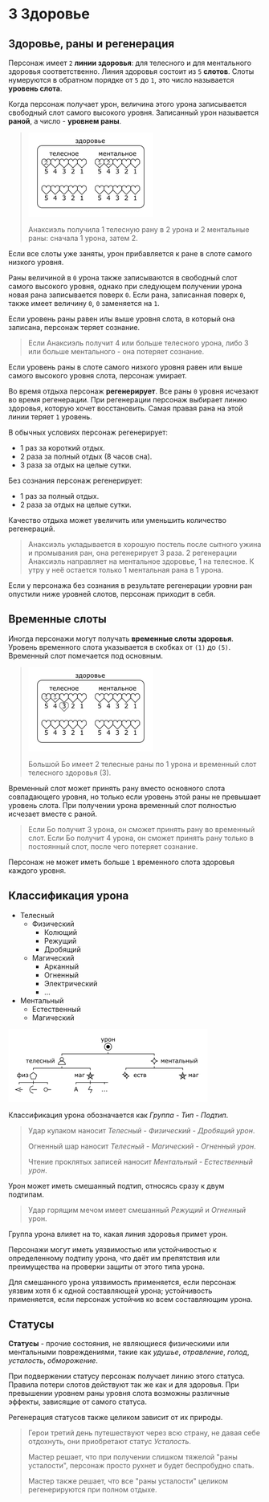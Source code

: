 # 3 Здоровье

## Здоровье, раны и регенерация

Персонаж имеет `2` **линии здоровья**: для телесного и для ментального здоровья соответственно.
Линия здоровья состоит из `5` **слотов**.
Слоты нумеруются в обратном порядке от `5` до `1`, это число называется **уровень слота**.

Когда персонаж получает урон, величина этого урона записывается свободный слот самого высокого уровня.
Записанный урон называется **раной**, а число - **уровнем раны**.

>![](img/4_health.png)
>
>Анаксиэль получила 1 телесную рану в 2 урона и 2 ментальные раны: сначала 1 урона, затем 2.

Если все слоты уже заняты, урон прибавляется к ране в слоте самого низкого уровня.

Раны величиной в `0` урона также записываются в свободный слот самого высокого уровня,
однако при следующем получении урона новая рана записывается поверх `0`.
Если рана, записанная поверх `0`, также имеет величину `0`, `0` заменяется на `1`.

Если уровень раны равен илы выше уровня слота, в который она записана, персонаж теряет сознание.

>Если Анаксиэль получит 4 или больше телесного урона, либо 3 или больше ментального - она потеряет сознание.

Если уровень раны в слоте самого низкого уровня равен или выше самого высокого уровня слота, персонаж умирает.

Во время отдыха персонаж **регенерирует**.
Все раны `0` уровня исчезают во время регенерации.
При регенерации персонаж выбирает линию здоровья, которую хочет восстановить.
Самая правая рана на этой линии теряет `1` уровень.

В обычных условиях персонаж регенерирует:
- 1 раз за короткий отдых.
- 2 раза за полный отдых (8 часов сна).
- 3 раза за отдых на целые сутки.

Без сознания персонаж регенерирует:
- 1 раз за полный отдых.
- 2 раза за отдых на целые сутки.

Качество отдыха может увеличить или уменьшить количество регенераций.

>Анаксиэль укладывается в хорошую постель после сытного ужина и промывания ран, она регенерирует 3 раза.
>2 регенерации Анаксиэль направляет на ментальное здоровье, 1 на телесное.
>К утру у неё остается только 1 ментальная рана в 1 урона.

Если у персонажа без сознания в результате регенерации уровни ран опустили ниже уровней слотов,
персонаж приходит в себя.

## Временные слоты

Иногда персонажи могут получать **временные слоты здоровья**.
Уровень временного слота указывается в скобках от `(1)` до `(5)`.
Временный слот помечается под основным.

>![](img/4_temp_health.png)
>
>Большой Бо имеет 2 телесные раны по 1 урона и временный слот телесного здоровья (3).

Временный слот может принять рану вместо основного слота совпадающего уровня,
но только если уровень этой раны не превышает уровень слота.
При получении урона временный слот полностью исчезает вместе с раной.

>Если Бо получит 3 урона, он сможет принять рану во временный слот.
>Если Бо получит 4 урона, он сможет принять рану только в постоянный слот, после чего потеряет сознание.

Персонаж не может иметь больше `1` временного слота здоровья каждого уровня.

## Классификация урона

- Телесный
  - Физический
    - Колющий
    - Режущий
    - Дробящий
  - Магический
    - Арканный
    - Огненный
    - Электрический
    - ...
- Ментальный
  - Естественный
  - Магический

![](img/4_damage.png)

Классификация урона обозначается как _Группа - Тип - Подтип_.

>Удар кулаком наносит _Телесный - Физический - Дробящий урон_.
>
>Огненный шар наносит _Телесный - Магический - Огненный урон_.
>
>Чтение проклятых записей наносит _Ментальный - Естественный урон_.

Урон может иметь смешанный подтип, относясь сразу к двум подтипам.

>Удар горящим мечом имеет смешанный _Режущий_ и _Огненный_ урон.

Группа урона влияет на то, какая линия здоровья примет урон.

Персонажи могут иметь уязвимостью или устойчивостью к определенному подтипу урона,
что даёт им препятствия или преимущества на проверки защиты от этого типа урона.

Для смешанного урона уязвимость применяется, если персонаж уязвим хотя б к одной составляющей урона;
устойчивость применяется, если персонаж устойчив ко всем составляющим урона.

## Статусы

**Статусы** - прочие состояния, не являющиеся физическими или ментальными повреждениями,
такие как _удушье_, _отравление_, _голод_, _усталость_, _обморожение_.

При подвержении статусу персонаж получает линию этого статуса.
Правила потери слотов действуют так же как и для здоровья.
При превышении уровнем раны уровня слота возможны различные эффекты, зависящие от самого статуса.

Регенерация статусов также целиком зависит от их природы.

>Герои третий день путешествуют через всю страну, не давая себе отдохнуть, они приобретают статус _Усталость_.
>
>Мастер решает, что при получении слишком тяжелой "раны усталости", персонаж просто рухнет и будет беспробудно спать.
>
>Мастер также решает, что все "раны усталости" целиком регенерируются при полном отдыхе.